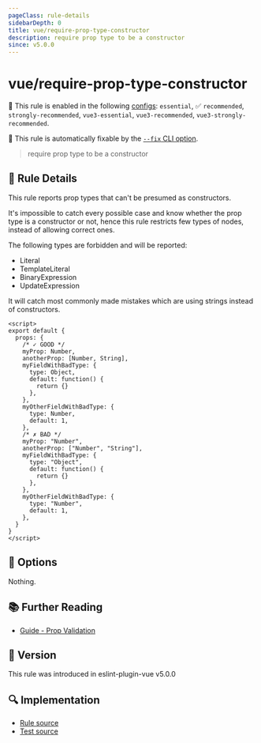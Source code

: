 ```yaml
---
pageClass: rule-details
sidebarDepth: 0
title: vue/require-prop-type-constructor
description: require prop type to be a constructor
since: v5.0.0
---
```

# vue/require-prop-type-constructor

💼 This rule is enabled in the following [configs](https://eslint.vuejs.org/user-guide/#bundle-configurations): `essential`, ✅ `recommended`, `strongly-recommended`, `vue3-essential`, `vue3-recommended`, `vue3-strongly-recommended`.

🔧 This rule is automatically fixable by the [`--fix` CLI option](https://eslint.org/docs/latest/user-guide/command-line-interface#--fix).

<!-- end auto-generated rule header -->

> require prop type to be a constructor

## :book: Rule Details

This rule reports prop types that can't be presumed as constructors.

It's impossible to catch every possible case and know whether the prop type is a constructor or not, hence this rule restricts few types of nodes, instead of allowing correct ones.

The following types are forbidden and will be reported:

- Literal
- TemplateLiteral
- BinaryExpression
- UpdateExpression

It will catch most commonly made mistakes which are using strings instead of constructors.

<eslint-code-block fix :rules="{'vue/require-prop-type-constructor': ['error']}">

```vue
<script>
export default {
  props: {
    /* ✓ GOOD */
    myProp: Number,
    anotherProp: [Number, String],
    myFieldWithBadType: {
      type: Object,
      default: function() {
        return {}
      },
    },
    myOtherFieldWithBadType: {
      type: Number,
      default: 1,
    },
    /* ✗ BAD */
    myProp: "Number",
    anotherProp: ["Number", "String"],
    myFieldWithBadType: {
      type: "Object",
      default: function() {
        return {}
      },
    },
    myOtherFieldWithBadType: {
      type: "Number",
      default: 1,
    },
  }
}
</script>
```

</eslint-code-block>

## :wrench: Options

Nothing.

## :books: Further Reading

- [Guide - Prop Validation](https://vuejs.org/guide/components/props.html#prop-validation)

## :rocket: Version

This rule was introduced in eslint-plugin-vue v5.0.0

## :mag: Implementation

- [Rule source](https://github.com/vuejs/eslint-plugin-vue/blob/master/lib/rules/require-prop-type-constructor.js)
- [Test source](https://github.com/vuejs/eslint-plugin-vue/blob/master/tests/lib/rules/require-prop-type-constructor.js)
